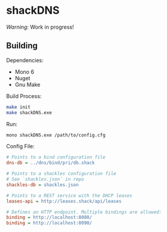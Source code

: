 # shackDNS

*Warning:* Work in progress!

## Building

Dependencies:

- Mono 6
- Nuget
- Gnu Make

Build Process:

```sh
make init
make shackDNS.exe
```

Run:

```sh
mono shackDNS.exe /path/to/config.cfg
```

Config File:
```cfg
# Points to a bind configuration file
dns-db = ../dns/bind/pri/db.shack

# Points to a shackles configuration file
# See `shackles.json` in repo
shackles-db = shackles.json

# Points to a REST service with the DHCP leases
leases-api = http://leases.shack/api/leases

# Defines an HTTP endpoint. Multiple bindings are allowed:
binding = http://localhost:8080/
binding = http://localhost:8090/
```